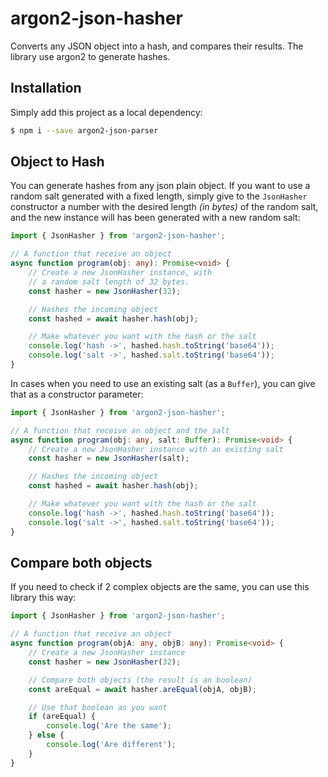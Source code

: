 # argon2-json-hasher

Converts any JSON object into a hash, and compares their results. The library use argon2 to generate hashes.

## Installation

Simply add this project as a local dependency:
```bash
$ npm i --save argon2-json-parser
```

## Object to Hash

You can generate hashes from any json plain object. If you want to use a random salt generated with a fixed length, simply give to the `JsonHasher` constructor a number with the desired length _(in bytes)_ of the random salt, and the new instance will has been generated with a new random salt:

```ts
import { JsonHasher } from 'argon2-json-hasher';

// A function that receive an object
async function program(obj: any): Promise<void> {
    // Create a new JsonHasher instance, with
    // a random salt length of 32 bytes.
    const hasher = new JsonHasher(32);

    // Hashes the incoming object
    const hashed = await hasher.hash(obj);

    // Make whatever you want with the hash or the salt
    console.log('hash ->', hashed.hash.toString('base64'));
    console.log('salt ->', hashed.salt.toString('base64'));
}
```

In cases when you need to use an existing salt (as a `Buffer`), you can give that as a constructor parameter:

```ts
import { JsonHasher } from 'argon2-json-hasher';

// A function that receive an object and the salt
async function program(obj: any, salt: Buffer): Promise<void> {
    // Create a new JsonHasher instance with an existing salt
    const hasher = new JsonHasher(salt);

    // Hashes the incoming object
    const hashed = await hasher.hash(obj);

    // Make whatever you want with the hash or the salt
    console.log('hash ->', hashed.hash.toString('base64'));
    console.log('salt ->', hashed.salt.toString('base64'));
}
```

## Compare both objects

If you need to check if 2 complex objects are the same, you can use this library this way:


```ts
import { JsonHasher } from 'argon2-json-hasher';

// A function that receive an object
async function program(objA: any, objB: any): Promise<void> {
    // Create a new JsonHasher instance
    const hasher = new JsonHasher(32);

    // Compare both objects (the result is an boolean)
    const areEqual = await hasher.areEqual(objA, objB);

    // Use that boolean as you want
    if (areEqual) {
        console.log('Are the same');
    } else {
        console.log('Are different');
    }
}
```
